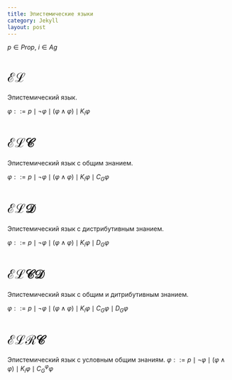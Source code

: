 ```yaml
---
title: Эпистемические языки
category: Jekyll
layout: post
---
```


$p \in Prop$, $i \in Ag$

# $\mathcal{EL}$ 

Эпистемический язык.

$\varphi::= p \mid \neg \varphi \mid (\varphi \wedge \varphi) \mid K_i \varphi$

#  $\mathcal{ELC}$ 

Эпистемический язык с общим знанием.

$\varphi::= p \mid \neg \varphi \mid (\varphi \wedge \varphi) \mid K_i \varphi \mid С_G \varphi$

# $\mathcal{ELD}$ 

Эпистемический язык с дистрибутивным знанием.

$\varphi::= p \mid \neg \varphi \mid (\varphi \wedge \varphi) \mid K_i \varphi \mid D_G \varphi$

# $\mathcal{ELCD}$ 

Эпистемический язык с общим и дитрибутивным знанием. 

$\varphi::= p \mid \neg \varphi \mid (\varphi \wedge \varphi) \mid K_i \varphi \mid С_G \varphi \mid D_G \varphi$

# $\mathcal{ELRC}$ 

Эпистемический язык с условным общим знаниям. 
$\varphi::= p \mid \neg \varphi \mid (\varphi \wedge \varphi) \mid K_i \varphi \mid С^{\varphi}_G \varphi$
